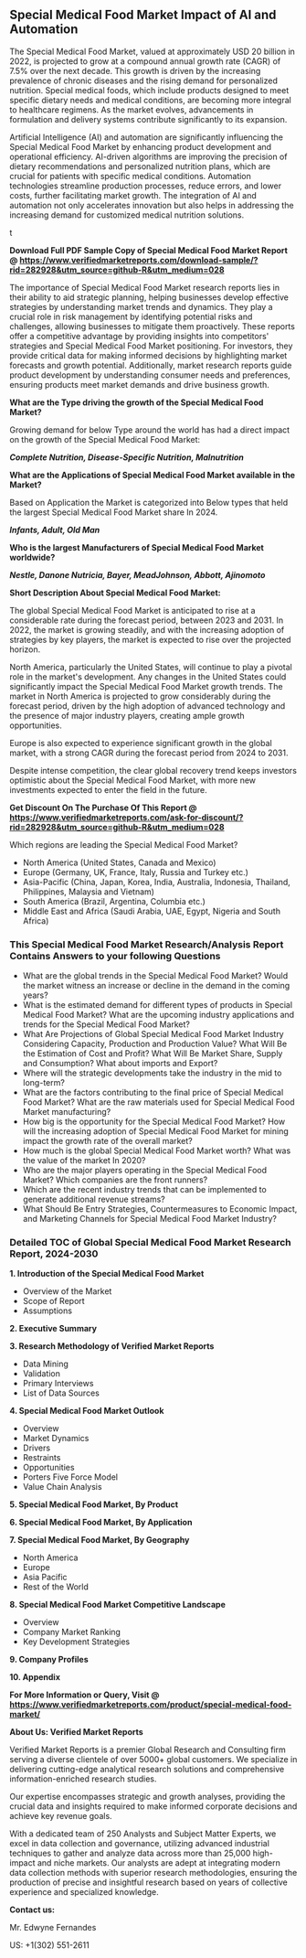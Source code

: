 <h2>Special Medical Food Market Impact of AI and Automation</h2><p>The Special Medical Food Market, valued at approximately USD 20 billion in 2022, is projected to grow at a compound annual growth rate (CAGR) of 7.5% over the next decade. This growth is driven by the increasing prevalence of chronic diseases and the rising demand for personalized nutrition. Special medical foods, which include products designed to meet specific dietary needs and medical conditions, are becoming more integral to healthcare regimens. As the market evolves, advancements in formulation and delivery systems contribute significantly to its expansion.</p><p>Artificial Intelligence (AI) and automation are significantly influencing the Special Medical Food Market by enhancing product development and operational efficiency. AI-driven algorithms are improving the precision of dietary recommendations and personalized nutrition plans, which are crucial for patients with specific medical conditions. Automation technologies streamline production processes, reduce errors, and lower costs, further facilitating market growth. The integration of AI and automation not only accelerates innovation but also helps in addressing the increasing demand for customized medical nutrition solutions.</p>t</p><p id="" class=""><strong>Download Full PDF Sample Copy of Special Medical Food Market Report @ <a href="https://www.verifiedmarketreports.com/download-sample/?rid=282928&utm_source=github-R&utm_medium=028" target="_blank">https://www.verifiedmarketreports.com/download-sample/?rid=282928&utm_source=github-R&utm_medium=028</a></strong></p><p>The importance of&nbsp;Special Medical Food Market research reports lies in their ability to aid strategic planning, helping businesses develop effective strategies by understanding market trends and dynamics. They play a crucial role in risk management by identifying potential risks and challenges, allowing businesses to mitigate them proactively. These reports offer a competitive advantage by providing insights into competitors' strategies and Special Medical Food Market positioning. For investors, they provide critical data for making informed decisions by highlighting market forecasts and growth potential. Additionally, market research reports guide product development by understanding consumer needs and preferences, ensuring products meet market demands and drive business growth.</p><p><strong>What are the&nbsp;Type driving the growth of the Special Medical Food Market?</strong></p><p id="" class="">Growing demand for below Type around the world has had a direct impact on the growth of the Special Medical Food Market:</p><em><strong>Complete Nutrition, Disease-Specific Nutrition, Malnutrition</strong></em></p><strong>What are the&nbsp;Applications&nbsp;of Special Medical Food Market available in the Market?</strong></p><p id="" class="">Based on Application the Market is categorized into Below types that held the largest Special Medical Food Market share In 2024.</p><em><strong>Infants, Adult, Old Man</strong></em></p><strong>Who is the largest Manufacturers of Special Medical Food Market worldwide?</strong></p><p><em><strong>Nestle, Danone Nutricia, Bayer, MeadJohnson, Abbott, Ajinomoto</strong></em></p><p id="" class=""><strong>Short Description About Special Medical Food Market:</strong></p><p>The global Special Medical Food Market is anticipated to rise at a considerable rate during the forecast period, between 2023 and 2031. In 2022, the market is growing steadily, and with the increasing adoption of strategies by key players, the market is expected to rise over the projected horizon.</p><p>North America, particularly the United States, will continue to play a pivotal role in the market's development. Any changes in the United States could significantly impact the Special Medical Food Market growth trends. The market in North America is projected to grow considerably during the forecast period, driven by the high adoption of advanced technology and the presence of major industry players, creating ample growth opportunities.</p><p>Europe is also expected to experience significant growth in the global market, with a strong CAGR during the forecast period from 2024 to 2031.</p><p>Despite intense competition, the clear global recovery trend keeps investors optimistic about the Special Medical Food Market, with more new investments expected to enter the field in the future.</p><p id="" class=""><strong>Get Discount On The Purchase Of This Report @ <a href="https://www.verifiedmarketreports.com/ask-for-discount/?rid=282928&utm_source=github-R&utm_medium=028" target="_blank">https://www.verifiedmarketreports.com/ask-for-discount/?rid=282928&utm_source=github-R&utm_medium=028</a></strong></p>Which regions are leading the Special Medical Food Market?</p><ul><li>North America (United States, Canada and Mexico)</li><li>Europe (Germany, UK, France, Italy, Russia and Turkey etc.)</li><li>Asia-Pacific (China, Japan, Korea, India, Australia, Indonesia, Thailand, Philippines, Malaysia and Vietnam)</li><li>South America (Brazil, Argentina, Columbia etc.)</li><li>Middle East and Africa (Saudi Arabia, UAE, Egypt, Nigeria and South Africa)</li></ul><h3 id="" class="">This Special Medical Food Market Research/Analysis Report Contains Answers to your following Questions</h3><ul><li>What are the global trends in the Special Medical Food Market? Would the market witness an increase or decline in the demand in the coming years?</li><li>What is the estimated demand for different types of products in Special Medical Food Market? What are the upcoming industry applications and trends for the Special Medical Food Market?</li><li>What Are Projections of Global Special Medical Food Market Industry Considering Capacity, Production and Production Value? What Will Be the Estimation of Cost and Profit? What Will Be Market Share, Supply and Consumption? What about imports and Export?</li><li>Where will the strategic developments take the industry in the mid to long-term?</li><li>What are the factors contributing to the final price of Special Medical Food Market? What are the raw materials used for Special Medical Food Market manufacturing?</li><li>How big is the opportunity for the Special Medical Food Market? How will the increasing adoption of Special Medical Food Market for mining impact the growth rate of the overall market?</li><li>How much is the global Special Medical Food Market worth? What was the value of the market In 2020?</li><li>Who are the major players operating in the Special Medical Food Market? Which companies are the front runners?</li><li>Which are the recent industry trends that can be implemented to generate additional revenue streams?</li><li>What Should Be Entry Strategies, Countermeasures to Economic Impact, and Marketing Channels for Special Medical Food Market Industry?</li></ul><h3 id="" class="">Detailed TOC of Global Special Medical Food Market Research Report, 2024-2030</h3><p id="" class=""><strong>1. Introduction of the Special Medical Food Market</strong></p><ul><li>Overview of the Market</li><li>Scope of Report</li><li>Assumptions</li></ul><p id="" class=""><strong>2. Executive Summary</strong></p><p id="" class=""><strong>3. Research Methodology of Verified Market Reports</strong></p><ul><li>Data Mining</li><li>Validation</li><li>Primary Interviews</li><li>List of Data Sources</li></ul><p id="" class=""><strong>4. Special Medical Food Market Outlook</strong></p><ul><li>Overview</li><li>Market Dynamics</li><li>Drivers</li><li>Restraints</li><li>Opportunities</li><li>Porters Five Force Model</li><li>Value Chain Analysis</li></ul><p id="" class=""><strong>5. Special Medical Food Market, By Product</strong></p><p id="" class=""><strong>6. Special Medical Food Market, By Application</strong></p><p id="" class=""><strong>7. Special Medical Food Market, By Geography</strong></p><ul><li>North America</li><li>Europe</li><li>Asia Pacific</li><li>Rest of the World</li></ul><p id="" class=""><strong>8. Special Medical Food Market Competitive Landscape</strong></p><ul><li>Overview</li><li>Company Market Ranking</li><li>Key Development Strategies</li></ul><p id="" class=""><strong>9. Company Profiles</strong></p><p id="" class=""><strong>10. Appendix</strong></p><p id="" class=""><strong>For More Information or Query, Visit @ <a href="https://www.verifiedmarketreports.com/product/special-medical-food-market/" target="_blank">https://www.verifiedmarketreports.com/product/special-medical-food-market/</a></strong></p><p id="" class=""><strong>About Us: Verified Market Reports</strong></p><p id="" class="">Verified Market Reports is a premier Global Research and Consulting firm serving a diverse clientele of over 5000+ global customers. We specialize in delivering cutting-edge analytical research solutions and comprehensive information-enriched research studies.</p><p id="" class="">Our expertise encompasses strategic and growth analyses, providing the crucial data and insights required to make informed corporate decisions and achieve key revenue goals.</p><p id="" class="">With a dedicated team of 250 Analysts and Subject Matter Experts, we excel in data collection and governance, utilizing advanced industrial techniques to gather and analyze data across more than 25,000 high-impact and niche markets. Our analysts are adept at integrating modern data collection methods with superior research methodologies, ensuring the production of precise and insightful research based on years of collective experience and specialized knowledge.</p><p id="" class=""><strong>Contact us:</strong></p><p id="" class="">Mr. Edwyne Fernandes</p><p id="" class="">US: +1(302) 551-2611</p>